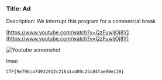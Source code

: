 ### Title: Ad

Description: We interrupt this program for a commercial break

[https://www.youtube.com/watch?v=QzFuwljOj8Y](https://www.youtube.com/watch?v=QzFuwljOj8Y)

![Youtube screenshot](https://raw.githubusercontent.com/yishus/google-ctf-2019/master/images/ad.png)

lmao

`CTF{9e796ca74932912c216a1cd00c25c84fae00e139}`